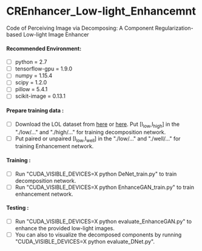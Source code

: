 # CREnhancer_Low-light_Enhancemnt
Code of Perceiving Image via Decomposing: A Component Regularization-based Low-light Image Enhancer

#### Recommended Environment:<br>
 - [ ] python = 2.7
 - [ ] tensorflow-gpu = 1.9.0
 - [ ] numpy = 1.15.4
 - [ ] scipy = 1.2.0
 - [ ] pillow = 5.4.1
 - [ ] scikit-image = 0.13.1
 
 #### Prepare training data :<br>
- [ ] Download the LOL dataset from [here](https://daooshee.github.io/BMVC2018website/) or [here](https://drive.google.com/open?id=1-MaOVG7ylOkmGv1K4HWWcrai01i_FeDK). Put [I<sub>low</sub>,I<sub>high</sub>] in the "./low/..." and "./high/..." for training decomposition network.
- [ ] Put paired or unpaired [I<sub>low</sub>,I<sub>well</sub>] in the "./low/..." and "./well/..." for training Enhancement network.

#### Training :<br>
- [ ] Run "CUDA_VISIBLE_DEVICES=X python DeNet_train.py" to train decomposition network.
- [ ] Run "CUDA_VISIBLE_DEVICES=X python EnhanceGAN_train.py" to train enhancement network.

#### Testing :<br>
- [ ] Run "CUDA_VISIBLE_DEVICES=X python evaluate_EnhanceGAN.py" to enhance the provided low-light images.
- [ ] You can also to visualize the decomposed components by running "CUDA_VISIBLE_DEVICES=X python evaluate_DNet.py".
